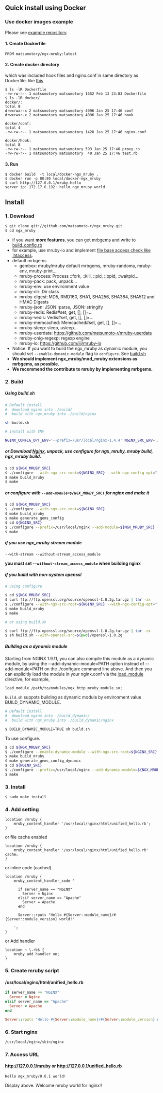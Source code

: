 ## Quick install using Docker
### Use docker images example
Please see [example repository](https://github.com/matsumotory/docker-ngx_mruby).
#### 1. Create Dockerfile
```
FROM matsumotory/ngx-mruby:latest
```
#### 2. Create docker directory
which was included hook files and nginx.conf in same directory as Dockerfile. like [this](https://github.com/matsumoto-r/ngx_mruby/tree/master/docker)
```
$ ls -lR Dockerfile 
-rw-rw-r-- 1 matsumotory matsumotory 1652 Feb 13 23:03 Dockerfile
$ ls -lR docker/
docker/:
total 8
drwxrwxr-x 2 matsumotory matsumotory 4096 Jan 25 17:46 conf
drwxrwxr-x 2 matsumotory matsumotory 4096 Jan 25 17:46 hook

docker/conf:
total 4
-rw-rw-r-- 1 matsumotory matsumotory 1428 Jan 25 17:46 nginx.conf

docker/hook:
total 8
-rw-rw-r-- 1 matsumotory matsumotory 593 Jan 25 17:46 proxy.rb
-rw-rw-r-- 1 matsumotory matsumotory  40 Jan 25 17:46 test.rb
```

#### 3. Run
```
$ docker build  -t local/docker-ngx_mruby .
$ docker run -p 80:80 local/docker-ngx_mruby
$ curl http://127.0.0.1/mruby-hello
server ip: 172.17.0.192: hello ngx_mruby world.
```

## Install
### 1. Download

```bash
$ git clone git://github.com/matsumoto-r/ngx_mruby.git
$ cd ngx_mruby
```

- if you want __more features__, you can get [mrbgems](https://github.com/mruby/mruby/wiki/Related-Projects) and write to [build_config.rb](https://github.com/matsumoto-r/ngx_mruby/blob/master/build_config.rb)
- for example, use mruby-io and implement [file base access check like .htaccess](https://gist.github.com/matsumoto-r/7150832).
- default mrbgems
  - gembox: mruby/mruby default mrbgems, mruby-randoma, mruby-env, mruby-print...
  - mruby-process: Process ::fork, ::kill, ::pid, ::ppid, ::waitpid...
  - mruby-pack: pack, unpack...
  - mruby-env: use environment value
  - mruby-dir: Dir class
  - mruby-digest: MD5, RMD160, SHA1, SHA256, SHA384, SHA512 and HMAC Digests
  - mruby-json: JSON::parse, JSON::stringify
  - mruby-redis: Redis#set, get, [], []=...
  - mruby-vedis: Vedis#set, get, [], []=...
  - mruby-memcached: Memcached#set, get, [], []=...
  - mruby-sleep: sleep, usleep...
  - mruby-userdata: https://github.com/matsumoto-r/mruby-userdata
  - mruby-onig-regexp: regexp engine
  - mruby-io: https://github.com/iij/mruby-io
- Notice: If you want to build the ngx_mruby as dynamic module, you should set `--enable-dynamic-module` flag to `configure`. See [build.sh](https://github.com/matsumotory/ngx_mruby/blob/master/build.sh#L30)
- __We should implement ngx_mruby/mod_mruby extensions as mrbgems, as possible.__
- __We recommend the contribute to mruby by implementing mrbgems.__

### 2. Build 
##### Using build.sh
```bash
# Default install
#  download nginx into ./build/
#  build with ngx_mruby into ./build/nginx

sh build.sh
```
```bash
# install with ENV

NGINX_CONFIG_OPT_ENV='--prefix=/usr/local/nginx-1.4.4' NGINX_SRC_ENV='/usr/local/src/nginx-1.4.4' sh build.sh
```
##### or Download [Nginx](http://nginx.org/en/download.html), unpack, use configure for ngx_mruby, mruby build, ngx_mruby build.
```bash
$ cd ${NGX_MRUBY_SRC}
$ ./configure --with-ngx-src-root=${NGINX_SRC} --with-ngx-config-opt="--prefix=/usr/local/nginx"
$ make build_mruby
$ make
```
##### or configure with ```--add-module=${NGX_MRUBY_SRC}``` for nginx and make it
```bash
$ cd ${NGX_MRUBY_SRC}
$ ./configure --with-ngx-src-root=${NGINX_SRC}
$ make build_mruby
$ make generate_gems_config
$ cd ${NGINX_SRC}
$ ./configure --prefix=/usr/local/nginx --add-module=${NGX_MRUBY_SRC} --add-module=${NGX_MRUBY_SRC}/dependence/ngx_devel_kit --add-module=${SOME_OTHER_MODULE}
$ make
```

##### if you use ngx_mruby stream module

```
--with-stream --without-stream_access_module
```

__you must set `--without-stream_access_module` when building nginx__

##### if you build with non-system openssl

```sh
# using configure

$ cd ${NGX_MRUBY_SRC}
$ curl ftp://ftp.openssl.org/source/openssl-1.0.2g.tar.gz | tar -zx
$ ./configure --with-ngx-src-root=${NGINX_SRC} --with-ngx-config-opt="--prefix=/usr/local/nginx" --with-openssl-src=$(pwd)/openssl-1.0.2g
$ make build_mruby
$ make

# or using build.sh

$ curl ftp://ftp.openssl.org/source/openssl-1.0.2g.tar.gz | tar -zx
$ sh build.sh --with-openssl-src=$(pwd)/openssl-1.0.2g
```

##### Building as a dynamic module

Starting from NGINX 1.9.11, you can also compile this module as a dynamic module, by using the --add-dynamic-module=PATH option instead of --add-module=PATH on the ./configure command line above. And then you can explicitly load the module in your nginx.conf via the [load_module](http://nginx.org/en/docs/ngx_core_module.html#load_module) directive, for example,

```
load_module /path/to/modules/ngx_http_mruby_module.so;
```

`build.sh` suppots building as dynamic module by environment value BUILD_DYNAMIC_MODULE.

```sh
# Default install
#  download nginx into ./build_dynamic/
#  build with ngx_mruby into ./build_dynamic/nginx

$ BUILD_DYNAMIC_MODULE=TRUE sh build.sh
```

To use configure.

```bash
$ cd ${NGX_MRUBY_SRC}
$ ./configure --enable-dynamic-module --with-ngx-src-root=${NGINX_SRC}
$ make build_mruby
$ make generate_gems_config_dynamic
$ cd ${NGINX_SRC}
$ ./configure --prefix=/usr/local/nginx --add-dynamic-module=${NGX_MRUBY_SRC} --add-module=${NGX_MRUBY_SRC}/dependence/ngx_devel_kit --add-module=${SOME_OTHER_MODULE}
$ make
```

### 3. Install
```bash
$ sudo make install
```
### 4. Add setting
```nginx
location /mruby {
    mruby_content_handler '/usr/local/nginx/html/unified_hello.rb';
}
```
or file cache enabled
```nginx
location /mruby {
    mruby_content_handler '/usr/local/nginx/html/unified_hello.rb' cache;
}
```
or inline code (cached)
```nginx
location /mruby {
    mruby_content_handler_code '
      
      if server_name == "NGINX"
        Server = Nginx
      elsif server_name == "Apache"
        Server = Apache
      end
      
      Server::rputs "Hello #{Server::module_name}/#{Server::module_version} world!"
    
    ';
}
```
or Add handler
```nginx
location ~ \.rb$ {
    mruby_add_handler on;
}
```
### 5. Create mruby script
#### /usr/local/nginx/html/unified_hello.rb
```ruby
if server_name == "NGINX"
  Server = Nginx
elsif server_name == "Apache"
  Server = Apache
end

Server::rputs "Hello #{Server::module_name}/#{Server::module_version} world!"
```

### 6. Start nginx
```bash
/usr/local/nginx/sbin/nginx
```
### 7. Access URL 
#### http://127.0.0.1/mruby or http://127.0.0.1/unified_hello.rb
```
Hello ngx_mruby/0.0.1 world!
```

Display above. Welcome mruby world for nginx!!

